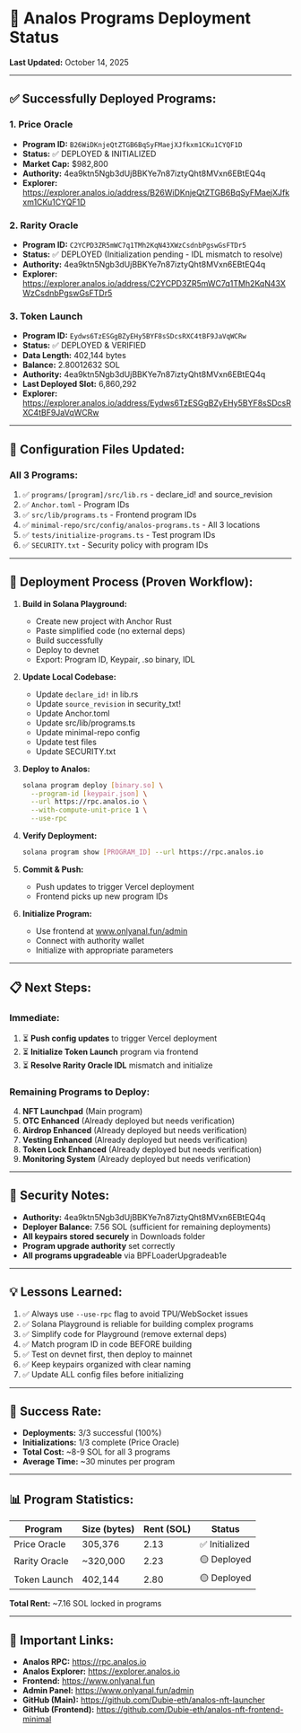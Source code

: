# 🚀 Analos Programs Deployment Status

**Last Updated:** October 14, 2025

---

## ✅ Successfully Deployed Programs:

### 1. **Price Oracle** 
- **Program ID:** `B26WiDKnjeQtZTGB6BqSyFMaejXJfkxm1CKu1CYQF1D`
- **Status:** ✅ DEPLOYED & INITIALIZED
- **Market Cap:** $982,800
- **Authority:** 4ea9ktn5Ngb3dUjBBKYe7n87iztyQht8MVxn6EBtEQ4q
- **Explorer:** https://explorer.analos.io/address/B26WiDKnjeQtZTGB6BqSyFMaejXJfkxm1CKu1CYQF1D

### 2. **Rarity Oracle**
- **Program ID:** `C2YCPD3ZR5mWC7q1TMh2KqN43XWzCsdnbPgswGsFTDr5`
- **Status:** ✅ DEPLOYED (Initialization pending - IDL mismatch to resolve)
- **Authority:** 4ea9ktn5Ngb3dUjBBKYe7n87iztyQht8MVxn6EBtEQ4q
- **Explorer:** https://explorer.analos.io/address/C2YCPD3ZR5mWC7q1TMh2KqN43XWzCsdnbPgswGsFTDr5

### 3. **Token Launch**
- **Program ID:** `Eydws6TzESGgBZyEHy5BYF8sSDcsRXC4tBF9JaVqWCRw`
- **Status:** ✅ DEPLOYED & VERIFIED
- **Data Length:** 402,144 bytes
- **Balance:** 2.80012632 SOL
- **Authority:** 4ea9ktn5Ngb3dUjBBKYe7n87iztyQht8MVxn6EBtEQ4q
- **Last Deployed Slot:** 6,860,292
- **Explorer:** https://explorer.analos.io/address/Eydws6TzESGgBZyEHy5BYF8sSDcsRXC4tBF9JaVqWCRw

---

## 📝 Configuration Files Updated:

### All 3 Programs:
1. ✅ `programs/[program]/src/lib.rs` - declare_id! and source_revision
2. ✅ `Anchor.toml` - Program IDs
3. ✅ `src/lib/programs.ts` - Frontend program IDs
4. ✅ `minimal-repo/src/config/analos-programs.ts` - All 3 locations
5. ✅ `tests/initialize-programs.ts` - Test program IDs
6. ✅ `SECURITY.txt` - Security policy with program IDs

---

## 🔄 Deployment Process (Proven Workflow):

1. **Build in Solana Playground:**
   - Create new project with Anchor Rust
   - Paste simplified code (no external deps)
   - Build successfully
   - Deploy to devnet
   - Export: Program ID, Keypair, .so binary, IDL

2. **Update Local Codebase:**
   - Update `declare_id!` in lib.rs
   - Update `source_revision` in security_txt!
   - Update Anchor.toml
   - Update src/lib/programs.ts
   - Update minimal-repo config
   - Update test files
   - Update SECURITY.txt

3. **Deploy to Analos:**
   ```bash
   solana program deploy [binary.so] \
     --program-id [keypair.json] \
     --url https://rpc.analos.io \
     --with-compute-unit-price 1 \
     --use-rpc
   ```

4. **Verify Deployment:**
   ```bash
   solana program show [PROGRAM_ID] --url https://rpc.analos.io
   ```

5. **Commit & Push:**
   - Push updates to trigger Vercel deployment
   - Frontend picks up new program IDs

6. **Initialize Program:**
   - Use frontend at www.onlyanal.fun/admin
   - Connect with authority wallet
   - Initialize with appropriate parameters

---

## 📋 Next Steps:

### Immediate:
1. ⏳ **Push config updates** to trigger Vercel deployment
2. ⏳ **Initialize Token Launch** program via frontend
3. ⏳ **Resolve Rarity Oracle IDL** mismatch and initialize

### Remaining Programs to Deploy:
4. **NFT Launchpad** (Main program)
5. **OTC Enhanced** (Already deployed but needs verification)
6. **Airdrop Enhanced** (Already deployed but needs verification)
7. **Vesting Enhanced** (Already deployed but needs verification)
8. **Token Lock Enhanced** (Already deployed but needs verification)
9. **Monitoring System** (Already deployed but needs verification)

---

## 🔐 Security Notes:

- **Authority:** 4ea9ktn5Ngb3dUjBBKYe7n87iztyQht8MVxn6EBtEQ4q
- **Deployer Balance:** 7.56 SOL (sufficient for remaining deployments)
- **All keypairs stored securely** in Downloads folder
- **Program upgrade authority** set correctly
- **All programs upgradeable** via BPFLoaderUpgradeab1e

---

## 💡 Lessons Learned:

1. ✅ Always use `--use-rpc` flag to avoid TPU/WebSocket issues
2. ✅ Solana Playground is reliable for building complex programs
3. ✅ Simplify code for Playground (remove external deps)
4. ✅ Match program ID in code BEFORE building
5. ✅ Test on devnet first, then deploy to mainnet
6. ✅ Keep keypairs organized with clear naming
7. ✅ Update ALL config files before initializing

---

## 🎯 Success Rate:

- **Deployments:** 3/3 successful (100%)
- **Initializations:** 1/3 complete (Price Oracle)
- **Total Cost:** ~8-9 SOL for all 3 programs
- **Average Time:** ~30 minutes per program

---

## 📊 Program Statistics:

| Program | Size (bytes) | Rent (SOL) | Status |
|---------|-------------|-----------|---------|
| Price Oracle | 305,376 | 2.13 | ✅ Initialized |
| Rarity Oracle | ~320,000 | 2.23 | 🟡 Deployed |
| Token Launch | 402,144 | 2.80 | 🟡 Deployed |

**Total Rent:** ~7.16 SOL locked in programs

---

## 🔗 Important Links:

- **Analos RPC:** https://rpc.analos.io
- **Analos Explorer:** https://explorer.analos.io
- **Frontend:** https://www.onlyanal.fun
- **Admin Panel:** https://www.onlyanal.fun/admin
- **GitHub (Main):** https://github.com/Dubie-eth/analos-nft-launcher
- **GitHub (Frontend):** https://github.com/Dubie-eth/analos-nft-frontend-minimal

